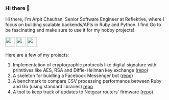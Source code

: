 ### Hi there 👋

<!--
**arpitchauhan/arpitchauhan** is a ✨ _special_ ✨ repository because its `README.md` (this file) appears on your GitHub profile.

Here are some ideas to get you started:

- 🔭 I’m currently working on ...
- 🌱 I’m currently learning ...
- 👯 I’m looking to collaborate on ...
- 🤔 I’m looking for help with ...
- 💬 Ask me about ...
- 📫 How to reach me: ...
- 😄 Pronouns: ...
- ⚡ Fun fact: ...
-->

Hi there, I'm Arpit Chauhan, Senior Software Engineer at Reflektive, where I focus on building scalable backends/APIs in Ruby and Python. I find Go to be fascinating and make sure to use it for my hobby projects!

<img src="https://avatars.githubusercontent.com/u/210414" height=30 width=30></img>
<img src="https://upload.wikimedia.org/wikipedia/commons/thumb/c/c3/Python-logo-notext.svg/1200px-Python-logo-notext.svg.png" height=30 width=30>
<img src="https://upload.wikimedia.org/wikipedia/commons/thumb/0/05/Go_Logo_Blue.svg/1280px-Go_Logo_Blue.svg.png" height=30>

Here are a few of my projects:

1. Implementation of cryptographic protocols like digital signature with primitives like AES, RSA and Diffie-Hellman key exchange ([repo](https://github.com/arpitchauhan/cryptographic-protocols-arduino-and-PC))
2. A skeleton for buidling a Facebook Messenger bot ([repo](https://github.com/arpitchauhan/messenger-bot))
3. A benchmark to compare CSV processing performance between Ruby and Go (using standard libraries) [repo](https://github.com/arpitchauhan/ruby-golang-performance-comparison)
4. A tool to keep track of updates to Netgear routers' firmware ([repo](https://github.com/arpitchauhan/netgear-update-checker)) 

